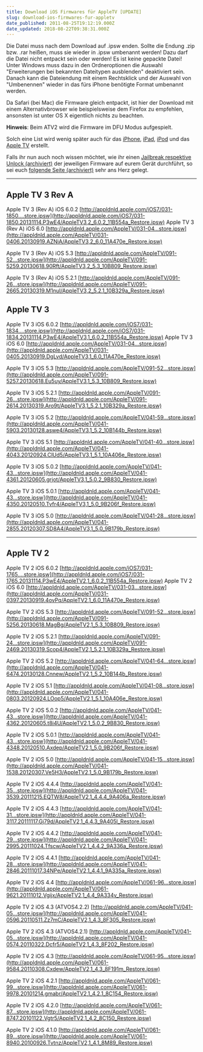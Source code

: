 ```yaml
---
title: Download iOS Firmwares für AppleTV [UPDATE]
slug: download-ios-firmwares-fur-appletv
date_published: 2011-08-25T19:12:19.000Z
date_updated: 2018-08-22T09:38:31.000Z
---
```


Die Datei muss nach dem Download auf .ipsw enden. Sollte die Endung .zip bzw. .rar heißen, muss sie wieder in .ipsw umbenannt werden! Dazu darf die Datei nicht entpackt sein oder werden! Es ist keine gepackte Datei! Unter Windows muss dazu in den Ordneroptionen die Auswahl "Erweiterungen bei bekannten Dateitypen ausblenden" deaktiviert sein. Danach kann die Dateiendung mit einem Rechtsklick und der Auswahl von "Umbenennen" wieder in das fürs iPhone benötigte Format umbenannt werden.

Da Safari (bei Mac) die Firmware gleich entpackt, ist hier der Download mit einem Alternativbrowser wie beispielsweise dem Firefox zu empfehlen, ansonsten ist unter OS X eigentlich nichts zu beachten.

**Hinweis**: Beim ATV2 wird die Firmware im DFU Modus aufgespielt.

Solch eine List wird wenig später auch für das [iPhone](__GHOST_URL__/download-ios-firmwares-fur-iphone/), [iPad](__GHOST_URL__/download-ios-firmwares-fur-ipad/), [iPod](__GHOST_URL__/download-ios-firmwares-fur-ipod/) und das [Apple TV](__GHOST_URL__/download-ios-firmwares-fur-appletv/) erstellt.

Falls ihr nun auch noch wissen möchtet, wie ihr einen [Jailbreak respektive Unlock (archiviert)](http://web.archive.org/web/20110918200244/http://thafaker.de:80/jailbreak-unlock-status/) der jeweiligen Firmware auf eurem Gerät durchführt, so sei euch [folgende Seite (archiviert)](http://web.archive.org/web/20110918200244/http://thafaker.de:80/jailbreak-unlock-status/) sehr ans Herz gelegt.

---

## Apple TV 3 Rev A

Apple TV 3 (Rev A) iOS 6.0.2
[http://appldnld.apple.com/iOS7/031-1850....store.ipsw](http://appldnld.apple.com/iOS7/031-1850.20131114.P3wE4/AppleTV3,2_6.0.2_11B554a_Restore.ipsw)
Apple TV 3 (Rev A) iOS 6.0
[http://appldnld.apple.com/AppleTV/031-04...store.ipsw](http://appldnld.apple.com/AppleTV/031-0406.20130919.AZNiA/AppleTV3,2_6.0_11A470e_Restore.ipsw)

Apple TV 3 (Rev A) iOS 5.3
[http://appldnld.apple.com/AppleTV/091-52...store.ipsw](http://appldnld.apple.com/AppleTV/091-5259.20130618.90Rft/AppleTV3,2_5.3_10B809_Restore.ipsw)

Apple TV 3 (Rev A) iOS 5.2.1
[http://appldnld.apple.com/AppleTV/091-26...store.ipsw](http://appldnld.apple.com/AppleTV/091-2665.20130319.M1nul/AppleTV3,2_5.2.1_10B329a_Restore.ipsw)

## Apple TV 3

Apple TV 3 iOS 6.0.2
[http://appldnld.apple.com/iOS7/031-1834....store.ipsw](http://appldnld.apple.com/iOS7/031-1834.20131114.P3wE4/AppleTV3,1_6.0.2_11B554a_Restore.ipsw)
Apple TV 3 iOS 6.0
[http://appldnld.apple.com/AppleTV/031-04...store.ipsw](http://appldnld.apple.com/AppleTV/031-0405.20130919.DgLvd/AppleTV3,1_6.0_11A470e_Restore.ipsw)

Apple TV 3 iOS 5.3
[http://appldnld.apple.com/AppleTV/091-52...store.ipsw](http://appldnld.apple.com/AppleTV/091-5257.20130618.Eu5uy/AppleTV3,1_5.3_10B809_Restore.ipsw)

Apple TV 3 iOS 5.2.1
[http://appldnld.apple.com/AppleTV/091-26...store.ipsw](http://appldnld.apple.com/AppleTV/091-2614.20130319.Aro9t/AppleTV3,1_5.2.1_10B329a_Restore.ipsw)

Apple TV 3 iOS 5.2
[http://appldnld.apple.com/AppleTV/041-59...store.ipsw](http://appldnld.apple.com/AppleTV/041-5903.20130128.aswe4/AppleTV3,1_5.2_10B144b_Restore.ipsw)

Apple TV 3 iOS 5.1
[http://appldnld.apple.com/AppleTV/041-40...store.ipsw](http://appldnld.apple.com/AppleTV/041-4043.20120924.ClUd5/AppleTV3,1_5.1_10A406e_Restore.ipsw)

Apple TV 3 iOS 5.0.2
[http://appldnld.apple.com/AppleTV/041-43...store.ipsw](http://appldnld.apple.com/AppleTV/041-4361.20120605.grjot/AppleTV3,1_5.0.2_9B830_Restore.ipsw)

Apple TV 3 iOS 5.0.1
[http://appldnld.apple.com/AppleTV/041-43...store.ipsw](http://appldnld.apple.com/AppleTV/041-4350.20120510.Tvfr4/AppleTV3,1_5.0_9B206f_Restore.ipsw)

Apple TV 3 iOS 5.0
[http://appldnld.apple.com/AppleTV/041-28...store.ipsw](http://appldnld.apple.com/AppleTV/041-2855.20120307.SD8A4/AppleTV3,1_5.0_9B179b_Restore.ipsw)

---

## Apple TV 2

Apple TV 2 iOS 6.0.2
[http://appldnld.apple.com/iOS7/031-1765....store.ipsw](http://appldnld.apple.com/iOS7/031-1765.20131114.P3wE4/AppleTV2,1_6.0.2_11B554a_Restore.ipsw)
Apple TV 2 iOS 6.0
[http://appldnld.apple.com/AppleTV/031-03...store.ipsw](http://appldnld.apple.com/AppleTV/031-0397.20130919.4ovPq/AppleTV2,1_6.0_11A470e_Restore.ipsw)

Apple TV 2 iOS 5.3
[http://appldnld.apple.com/AppleTV/091-52...store.ipsw](http://appldnld.apple.com/AppleTV/091-5256.20130618.MagBg/AppleTV2,1_5.3_10B809_Restore.ipsw)

Apple TV 2 iOS 5.2.1
[http://appldnld.apple.com/AppleTV/091-24...store.ipsw](http://appldnld.apple.com/AppleTV/091-2469.20130319.Scop4/AppleTV2,1_5.2.1_10B329a_Restore.ipsw)

Apple TV 2 iOS 5.2
[http://appldnld.apple.com/AppleTV/041-64...store.ipsw](http://appldnld.apple.com/AppleTV/041-6474.20130128.Cnnew/AppleTV2,1_5.2_10B144b_Restore.ipsw)

Apple TV 2 iOS 5.1
[http://appldnld.apple.com/AppleTV/041-08...store.ipsw](http://appldnld.apple.com/AppleTV/041-0803.20120924.LOop5/AppleTV2,1_5.1_10A406e_Restore.ipsw)

Apple TV 2 iOS 5.0.2
[http://appldnld.apple.com/AppleTV/041-43...store.ipsw](http://appldnld.apple.com/AppleTV/041-4362.20120605.t8i4U/AppleTV2,1_5.0.2_9B830_Restore.ipsw)

Apple TV 2 iOS 5.0.1
[http://appldnld.apple.com/AppleTV/041-43...store.ipsw](http://appldnld.apple.com/AppleTV/041-4348.20120510.Axdep/AppleTV2,1_5.0_9B206f_Restore.ipsw)

Apple TV 2 iOS 5.0
[http://appldnld.apple.com/AppleTV/041-15...store.ipsw](http://appldnld.apple.com/AppleTV/041-1538.20120307.Ve5H3/AppleTV2,1_5.0_9B179b_Restore.ipsw)

Apple TV 2 iOS 4.4.4
[http://appldnld.apple.com/AppleTV/041-35...store.ipsw](http://appldnld.apple.com/AppleTV/041-3539.20111215.EQTW8/AppleTV2,1_4.4.4_9A406a_Restore.ipsw)

Apple TV 2 iOS 4.4.3
[http://appldnld.apple.com/AppleTV/041-31...store.ipsw](http://appldnld.apple.com/AppleTV/041-3117.20111117.Gj79d/AppleTV2,1_4.4.3_9A405l_Restore.ipsw)

Apple TV 2 iOS 4.4.2
[http://appldnld.apple.com/AppleTV/041-29...store.ipsw](http://appldnld.apple.com/AppleTV/041-2995.20111024.Tfscw/AppleTV2,1_4.4.2_9A336a_Restore.ipsw)

Apple TV 2 iOS 4.4.1
[http://appldnld.apple.com/AppleTV/041-28...store.ipsw](http://appldnld.apple.com/AppleTV/041-2846.20111017.34NPe/AppleTV2,1_4.4.1_9A335a_Restore.ipsw)

Apple TV 2 iOS 4.4
[http://appldnld.apple.com/AppleTV/061-96...store.ipsw](http://appldnld.apple.com/AppleTV/061-9621.20111012.Vgijx/AppleTV2,1_4.4_9A334v_Restore.ipsw)

Apple TV 2 iOS 4.3 (ATVOS4.2.2)
[http://appldnld.apple.com/AppleTV/041-05...store.ipsw](http://appldnld.apple.com/AppleTV/041-0596.20110511.Zz7mC/AppleTV2,1_4.3_8F305_Restore.ipsw)

Apple TV 2 iOS 4.3 (ATVOS4.2.1)
[http://appldnld.apple.com/AppleTV/041-05...store.ipsw](http://appldnld.apple.com/AppleTV/041-0574.20110322.Dcfr5/AppleTV2,1_4.3_8F202_Restore.ipsw)

Apple TV 2 iOS 4.3
[http://appldnld.apple.com/AppleTV/061-95...store.ipsw](http://appldnld.apple.com/AppleTV/061-9584.20110308.Cxdew/AppleTV2,1_4.3_8F191m_Restore.ipsw)

Apple TV 2 iOS 4.2.1
[http://appldnld.apple.com/AppleTV/061-99...store.ipsw](http://appldnld.apple.com/AppleTV/061-9978.20101214.gmabr/AppleTV2,1_4.2.1_8C154_Restore.ipsw)

Apple TV 2 iOS 4.2.0
[http://appldnld.apple.com/AppleTV/061-87...store.ipsw](http://appldnld.apple.com/AppleTV/061-8747.20101122.Vgtr5/AppleTV2,1_4.2_8C150_Restore.ipsw)

Apple TV 2 iOS 4.1.0
[http://appldnld.apple.com/AppleTV/061-89...store.ipsw](http://appldnld.apple.com/AppleTV/061-8940.20100926.Tvtnz/AppleTV2,1_4.1_8M89_Restore.ipsw)
